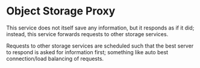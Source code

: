
# Object Storage Proxy

This service does not itself save any information, but it responds as if it did; instead, this service forwards requests to other storage services.

Requests to other storage services are scheduled such that the best server to respond is asked for information first; something like auto best connection/load balancing of requests.




